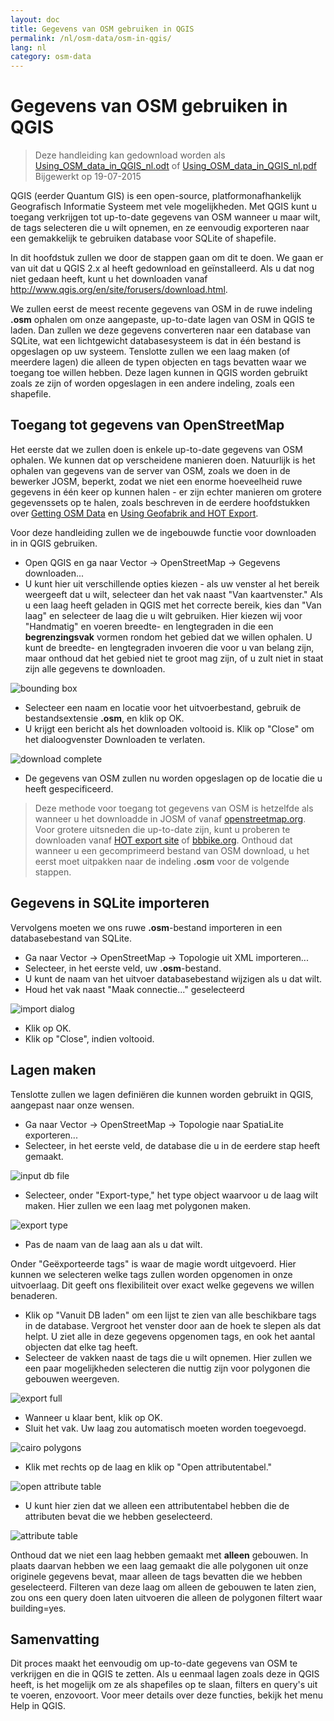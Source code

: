 ```yaml
---
layout: doc
title: Gegevens van OSM gebruiken in QGIS
permalink: /nl/osm-data/osm-in-qgis/
lang: nl
category: osm-data
---
```


Gegevens van OSM gebruiken in QGIS
=================

> Deze handleiding kan gedownload worden als [Using_OSM_data_in_QGIS_nl.odt](/files/Using_OSM_data_in_QGIS_nl.odt) of [Using_OSM_data_in_QGIS_nl.pdf](/files/Using_OSM_data_in_QGIS_nl.pdf)  
> Bijgewerkt op 19-07-2015

QGIS (eerder Quantum GIS) is een open-source, platformonafhankelijk Geografisch Informatie Systeem met vele mogelijkheden. Met QGIS kunt u toegang verkrijgen tot up-to-date gegevens van OSM wanneer u maar wilt, de tags selecteren die u wilt opnemen, en ze eenvoudig exporteren naar een gemakkelijk te gebruiken database voor SQLite of shapefile.

In dit hoofdstuk zullen we door de stappen gaan om dit te doen. We gaan er van uit dat u QGIS 2.x al heeft gedownload en geïnstalleerd. Als u dat nog niet gedaan heeft, kunt u het downloaden vanaf <http://www.qgis.org/en/site/forusers/download.html>.

We zullen eerst de meest recente gegevens van OSM in de ruwe indeling **.osm** ophalen om onze aangepaste, up-to-date lagen van OSM in QGIS te laden. Dan zullen we deze gegevens converteren naar een database van SQLite, wat een lichtgewicht databasesysteem is dat in één bestand is opgeslagen op uw systeem. Tenslotte zullen we een laag maken (of meerdere lagen) die alleen de typen objecten en tags bevatten waar we toegang toe willen hebben. Deze lagen kunnen in QGIS worden gebruikt zoals ze zijn of worden opgeslagen in een andere indeling, zoals een shapefile.

Toegang tot gegevens van OpenStreetMap
---------------------------

Het eerste dat we zullen doen is enkele up-to-date gegevens van OSM ophalen. We kunnen dat op verscheidene manieren doen.
Natuurlijk is het ophalen van gegevens van de server van OSM, zoals we doen in de bewerker JOSM, beperkt, zodat we niet
een enorme hoeveelheid ruwe gegevens in één keer op kunnen halen - er zijn echter manieren om grotere gegevenssets op te halen, zoals
beschreven in de eerdere hoofdstukken over [Getting OSM Data](/nl/osm-data/getting-data) en [Using Geofabrik and HOT Export](/nl/osm-data/geofabrik-and-hot-export).

Voor deze handleiding zullen we de ingebouwde functie voor downloaden in in QGIS gebruiken.

-    Open QGIS en ga naar Vector -> OpenStreetMap -> Gegevens downloaden...
-    U kunt hier uit verschillende opties kiezen - als uw venster al het bereik weergeeft
	dat u wilt, selecteer dan het vak naast "Van kaartvenster." Als u een laag heeft geladen in QGIS met het correcte
	bereik, kies dan "Van laag" en selecteer de laag die u wilt gebruiken. Hier kiezen wij voor "Handmatig"
	en voeren breedte- en lengtegraden in die een **begrenzingsvak** vormen rondom het gebied dat we
	willen ophalen. U kunt de breedte- en lengtegraden invoeren die voor u van belang zijn, maar onthoud
	dat het gebied niet te groot mag zijn, of u zult niet in staat zijn alle gegevens te downloaden.

![bounding box][]

-    Selecteer een naam en locatie voor het uitvoerbestand, gebruik de bestandsextensie **.osm**, en klik op OK.
-    U krijgt een bericht als het downloaden voltooid  is. Klik op "Close" om het dialoogvenster Downloaden te
	verlaten.

![download complete][]

-    De gegevens van OSM zullen nu worden opgeslagen op de locatie die u heeft gespecificeerd.

>    Deze methode voor toegang tot gegevens van OSM is hetzelfde als wanneer u het downloadde in JOSM of vanaf
>    [openstreetmap.org](http://www.openstreetmap.org). Voor grotere uitsneden die up-to-date zijn,
>    kunt u proberen te downloaden vanaf [HOT export site](http://export.hotosm.org) of
>    [bbbike.org](http://extract.bbbike.org/). Onthoud dat wanneer u een gecomprimeerd bestand van OSM download,
>    u het eerst moet uitpakken naar de indeling **.osm** voor de volgende stappen.

Gegevens in SQLite importeren
---------------------------

Vervolgens moeten we ons ruwe **.osm**-bestand importeren in een databasebestand van SQLite.

-    Ga naar Vector -> OpenStreetMap -> Topologie uit XML importeren...
-    Selecteer, in het eerste veld, uw **.osm**-bestand.
-    U kunt de naam van het uitvoer databasebestand wijzigen als u dat wilt.
-    Houd het vak naast "Maak connectie..." geselecteerd

![import dialog][]

-    Klik op OK.
-    Klik op "Close", indien voltooid. 

Lagen maken
--------------

Tenslotte zullen we lagen definiëren die kunnen worden gebruikt in QGIS, aangepast naar onze wensen.

-    Ga naar Vector -> OpenStreetMap -> Topologie naar SpatiaLite exporteren...
-    Selecteer, in het eerste veld, de database die u in de eerdere stap heeft gemaakt.

![input db file][]

-    Selecteer, onder "Export-type," het type object waarvoor u de laag wilt maken. Hier
	zullen we een laag met polygonen maken.

![export type][]

-    Pas de naam van de laag aan als u dat wilt.

Onder "Geëxporteerde tags" is waar de magie wordt uitgevoerd. Hier kunnen we selecteren welke tags zullen worden
opgenomen in onze uitvoerlaag. Dit geeft ons flexibiliteit over exact welke gegevens we willen
benaderen.

-    Klik op "Vanuit DB laden" om een lijst te zien van alle beschikbare tags in de database. Vergroot het venster door aan de hoek te slepen als dat helpt. U ziet
	alle in deze gegevens opgenomen tags, en ook het aantal objecten dat elke tag heeft.
-    Selecteer de vakken naast de tags die u wilt opnemen. Hier zullen we een paar mogelijkheden selecteren
	die nuttig zijn voor polygonen die gebouwen weergeven.

![export full][]

-    Wanneer u klaar bent, klik op OK.
-    Sluit het vak. Uw laag zou automatisch moeten worden toegevoegd.

![cairo polygons][]

-    Klik met rechts op de laag en klik op "Open attributentabel."

![open attribute table][]

-    U kunt hier zien dat we alleen een attributentabel hebben die de attributen bevat die we hebben geselecteerd.

![attribute table][]

Onthoud dat we niet een laag hebben gemaakt met **alleen** gebouwen. In plaats daarvan hebben we een laag gemaakt
die alle polygonen uit onze originele gegevens bevat, maar alleen de tags bevatten die we
hebben geselecteerd. Filteren van deze laag om alleen de gebouwen te laten zien, zou ons een query doen laten uitvoeren
die alleen de polygonen filtert waar building=yes.

Samenvatting
-------

Dit proces maakt het eenvoudig om up-to-date gegevens van OSM te verkrijgen en die in QGIS te zetten. Als u eenmaal
lagen zoals deze in QGIS heeft, is het mogelijk om ze als shapefiles op te slaan, filters en query's uit te voeren,
enzovoort. Voor meer details over deze functies, bekijk het menu Help in QGIS.


[bounding box]: /images/osm-data/bounding_box.png
[download complete]: /images/osm-data/download_complete.png
[import dialog]: /images/osm-data/import_dialog.png
[input db file]: /images/osm-data/input_db_file.png
[export type]: /images/osm-data/export_type.png
[export full]: /images/osm-data/export_full.png
[cairo polygons]: /images/osm-data/cairo_polygons.png
[open attribute table]: /images/osm-data/open_attribute_table.png
[attribute table]: /images/osm-data/attribute_table.png
